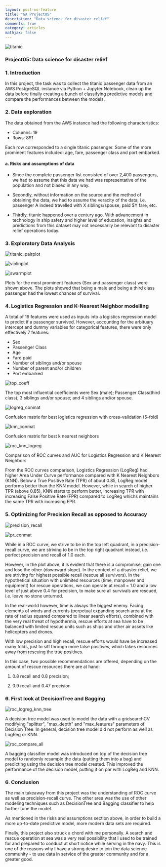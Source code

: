 ```yaml
---
layout: post-no-feature
title: "GA Project05"
description: "Data science for disaster relief"
comments: true
category: articles
mathjax: false
---
```


![titanic]({{site-url}}/images/titanic-image.png)

### Project05: Data science for disaster relief

### 1. Introduction

In this project, the task was to collect the titanic passenger data from an AWS PostgreSQL instance via Python + Jupyter Notebook, clean up the data before finally creating a bunch of classifying predictive models and compare the performances between the models.

### 2. Data exploration

The data obtained from the AWS instance had the following characteristics:

- Columns: 19
- Rows: 891

Each row corresponded to a single titanic passenger. Some of the more prominent features included: age, fare, passenger class and port embarked.

#### a. Risks and assumptions of data

- Since the complete passenger list consisted of over 2,400 passengers, we had to assume that this data we had was representative of the population and not biased in any way.

- Secondly, without information on the source and the method of obtaining the data, we had to assume the veracity of the data, i.e. passenger A indeed travelled with X siblings/spouse, paid $Y fare, etc.

- Thirdly, titanic happened over a century ago. With advancement in technology in ship safety and higher level of education, insights and predictions from this dataset may not necessarily be relevant to disaster relief operations today.

### 3. Exploratory Data Analysis

![titanic_pairplot]({{site-url}}/images/titanic_pairplot.png)

![violinplot]({{site-url}}/images/violinplot_sex_age.png)

![swarmplot]({{site-url}}/images/swarmplot_class_age.png)

Plots for the most prominent features (Sex and passenger class) were shown above. The plots showed that being a male and being a third class passenger had the lowest chances of survival.

### 4. Logistics Regression and K-Nearest Neighbor modelling

A total of 19 features were used as inputs into a logistics regression model to predict if a passenger survived. However, accounting for the arbituary intercept and dummy variables for categorical features, there were only effectively 7 features:

- Sex
- Passenger Class
- Age
- Fare paid
- Number of siblings and/or spouse
- Number of parent and/or children
- Port embarked

![top_coeff]({{site-url}}/images/proj5_top5coeff.png)

The top most influential coefficients were Sex (male); Passenger Class(third class); 3 siblings and/or spouse; and 4 siblings and/or spouse.

![logreg_conmat]({{site-url}}/images/proj5_best_logreg_conmat.png)

Confusion matrix for best logistics regression with cross-validation (5-fold)

![knn_conmat]({{site-url}}/images/proj5_best_knn_conmat.png)

Confusion matrix for best k nearest neighbors

![roc_knn_logreg]({{site-url}}/images/roc__knn_logreg.png)

Comparison of ROC curves and AUC for Logistics Regression and K Nearest Neighbors

From the ROC curves comparison, Logistics Regression (LogReg) had higher Area Under Curve performance compared with K Nearest Neighbors (KNN). Below a True Positive Rate (TPR) of about 0.85, LogReg model performs better than the KNN model. However, while in search of higher TPR (above 0.85), KNN starts to perform better, increasing TPR with increasing False Positive Rate (FPR) compared to LogReg whichs maintains the same TPR with increasing FPR.

### 5. Optimizing for Precision Recall as opposed to Accuracy

![precision_recall]({{site-url}}/images/proj5-precision-recall.png)

![pr_conmat]({{site-url}}/images/proj5_precision_recall_conmat.png)

While in a ROC curve, we strive to be in the top left quadrant, in a precision-recall curve, we are striving to be in the top right quadrant instead, i.e. perfect precision and recall of 1.0 each.

However, in the plot above, it is evident that there is a compromise, gain one and lose the other (downward slope). In the context of a disaster relief, we are striving for highest possible recall (rescue all survivors). In the hypothetical situation with unlimited resources (time, manpower and equipment) for rescue operations, we can operate at recall = 1.0 and a low level of just above 0.4 for precision, to make sure all survivals are rescued, i.e. leave no stone unturned.

In the real-world however, time is always the biggest enemy. Facing elements of winds and currents (perpetual expanding search area at the rate of radius squared compared to linear search efforts), combined with the very real threat of hypothermia, rescue efforts at sea have to be balanced with limited rescue units such as ships and other air assets like helicopters and drones.

With low precision and high recall, rescue efforts would have be increased many folds, just to sift through more false positives, which takes resources away from rescuing the true positives.

In this case, two possible recommendations are offered, depending on the amount of rescue resources there are at hand: 

1) 0.8 recall and 0.8 precision;

2) 0.9 recall and 0.47 precision

### 6. First look at DecisionTree and Bagging

![roc_logreg_knn_tree]({{site-url}}/images/roc_logreg_knn_tree.png)

A decision tree model was used to model the data with a gridsearchCV modifying "splitter", "max_depth" and "max_features" parameters of Decision Tree. In general, decision tree model did not perform as well as LogReg or KNN.

![roc_compare_all]({{site-url}}/images/proj5_roc_compareall.png)

A bagging classifier model was introduced on top of the decision tree model to randomly resample the data (putting them into a bag) and predicting using the decision tree model created. This improved the performance of the decision model, putting it on par with LogReg and KNN.

### 6. Conclusion

The main takeaway from this project was the understanding of ROC curve as well as precision-recall curve. The other area was the use of other modeling techniques such as DecisionTree and Bagging classifier to help further tune the model.

As mentioned in the risks and assumptions section above, in order to build a more up-to-date predictive model, more modern data sets are required.

Finally, this project also struck a chord with me personally. A search and rescue operation at sea was a very real possibility that I used to be trained for and prepared to conduct at short notice while serving in the navy. This is one of the reasons why I have a strong desire to join the data science community - to use data in service of the greater community and for a greater good.

